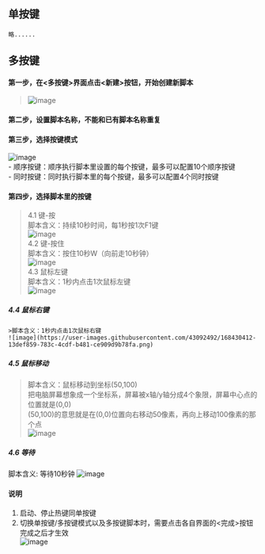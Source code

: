 ## 单按键
    略......
## 多按键
#### 第一步，在<多按键>界面点击<新建>按钮，开始创建新脚本  
>![image](https://user-images.githubusercontent.com/43092492/168429772-e8c9f310-4911-466e-89e0-37ce889703d9.png)  
#### 第二步，设置脚本名称，不能和已有脚本名称重复  
#### 第三步，选择按键模式  
![image](https://user-images.githubusercontent.com/43092492/168429877-df7233a5-b946-4e1f-982f-96f1bcd76663.png)  
    - 顺序按键：顺序执行脚本里设置的每个按键，最多可以配置10个顺序按键  
    - 同时按键：同时执行脚本里的每个按键，最多可以配置4个同时按键  
#### 第四步，选择脚本里的按键
> 4.1 键-按  
    脚本含义：持续10秒时间，每1秒按1次F1键  
    ![image](https://user-images.githubusercontent.com/43092492/168430197-30218495-26d1-4e90-9652-6b1ea72fa039.png)  
> 4.2 键-按住  
    脚本含义：按住10秒W（向前走10秒钟）   
    ![image](https://user-images.githubusercontent.com/43092492/168430344-51181f30-b732-4572-bc9d-53a7e893dd93.png)  
> 4.3 鼠标左键  
    脚本含义：1秒内点击1次鼠标左键  
    ![image](https://user-images.githubusercontent.com/43092492/168430382-edd2ce9a-d778-4985-8a7c-44891585bc2e.png)  
##### 4.4 鼠标右键
    >脚本含义：1秒内点击1次鼠标右键  
    ![image](https://user-images.githubusercontent.com/43092492/168430412-13def859-783c-4cdf-b481-ce909d9b78fa.png)  
##### 4.5 鼠标移动
>脚本含义：鼠标移动到坐标(50,100)  
>把电脑屏幕想象成一个坐标系，屏幕被x轴/y轴分成4个象限，屏幕中心点的位置就是(0,0)  
>(50,100)的意思就是在(0,0)位置向右移动50像素，再向上移动100像素的那个点  
>![image](https://user-images.githubusercontent.com/43092492/168430449-8746b132-7934-459d-b020-4714d3e75156.png)  
##### 4.6 等待
脚本含义: 等待10秒钟
![image](https://user-images.githubusercontent.com/43092492/168430716-940fe025-d2a3-49fe-9244-981764fb795d.png)


#### 说明
1. 启动、停止热键同单按键
2. 切换单按键/多按键模式以及多按键脚本时，需要点击各自界面的<完成>按钮完成之后才生效  
![image](https://user-images.githubusercontent.com/43092492/168429551-99839f87-b4e1-4f6a-9528-7ecc3bd6a177.png)



